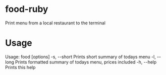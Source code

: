 # food-ruby
Print menu from a local restaurant to the terminal 

# Usage
Usage: food [options]
    -s, --short                      Prints short summary of todays menu
    -l, --long                       Prints formatted summary of todays menu, prices included
    -h, --help                       Prints this help

